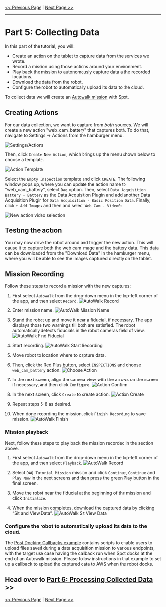 <!--
Copyright (c) 2023 Boston Dynamics, Inc.  All rights reserved.

Downloading, reproducing, distributing or otherwise using the SDK Software
is subject to the terms and conditions of the Boston Dynamics Software
Development Kit License (20191101-BDSDK-SL).
-->

<script type="text/javascript" src="video_play_at_scroll.js"></script>
<link rel="stylesheet" type="text/css" href="tutorial.css">
<link href="prism.css" rel="stylesheet" />
<script src="prism.js"></script>

[<< Previous Page](daq4.md)
|
[Next Page >>](daq6.md)

---

# Part 5: Collecting Data

In this part of the tutorial, you will:

- Create an action on the tablet to capture data from the services we wrote.
- Record a mission using those actions around your environment.
- Play back the mission to autonomously capture data a the recorded locations.
- Download the data from the robot.
- Configure the robot to automatically upload its data to the cloud.

To collect data we will create an [Autowalk mission](https://support.bostondynamics.com/s/article/Getting-Started-with-Autowalk) with Spot.

## Creating Actions

For our data collection, we want to capture from _both_ sources. We will create a new action "web_cam_battery" that captures both. To do that, navigate to Settings -> Actions from the hamburger menu.

![Settings/Actions](img/settings_actions.jpg)

Then, click `Create New Action`, which brings up the menu shown below to choose a template.

![Action Template](img/action_choose_template.jpg)

Select the `Empty Inspection` template and click `CREATE`. The following window pops up, where you can update the action name to "web_cam_battery", select `Daq` option. Then, select `Data Acquisition Battery - Battery` as the Data Acquisition Plugin and add another Data Acquisition Plugin for `Data Acquisition - Basic Position Data`. Finally, click `+ Add Images` and then and select `Web Cam - Video0`:

![New action video selection](img/web_cam_action1.jpg)

## Testing the action

You may now drive the robot around and trigger the new action.
This will cause it to capture both the web cam image and the battery data. This data can be downloaded from the "Download Data" in the hamburger menu, where you will be able to see the images captured directly on the tablet.

## Mission Recording

Follow these steps to record a mission with the new captures:

1. First select `Autowalk` from the drop-down menu in the top-left corner of the app, and then select `Record`.
   ![AutoWalk Record](img/autowalk_record.jpg)

2. Enter mission name.
   ![AutoWalk Mission Name](img/autowalk_mission_name.jpg)

3. Stand the robot up and move it near a fiducial, if necessary. The app displays those two warnings till both are satisfied. The robot automatically detects fiducials in the robot cameras field of view.
   ![AutoWalk Find Fiducial](img/autowalk_find_fiducial.jpg)

4. Start recording.
   ![AutoWalk Start Recording](img/autowalk_start_recording.jpg)

5. Move robot to location where to capture data.

6. Then, click the Red Plus button, select `INSPECTIONS` and choose `web_cam_battery` action.
   ![Choose Action](img/autowalk_action_choose.jpg)

7. In the next screen, align the camera view with the arrows on the screen if necessary, and then click `Configure`.
   ![Action Confirm](img/action_configure.jpg)

8. In the next screen, click `Create` to create action.
   ![Action Create](img/autowalk_action_create.jpg)

9. Repeat steps 5-8 as desired.

10. When done recording the mission, click `Finish Recording` to save mission.
    ![AutoWalk Finish](img/autowalk_finish.jpg)

### Mission playback

Next, follow these steps to play back the mission recorded in the section above.

1. First select `Autowalk` from the drop-down menu in the top-left corner of the app, and then select `Playback`.
   ![AutoWalk Record](img/autowalk_record.jpg)

2. Select `DAQ_Tutorial_Mission` mission and click `Continue`, `Continue` and `Play Now` in the next screens and then press the green Play button in the final screen.

3. Move the robot near the fiducial at the beginning of the mission and click `Initialize`.

4. When the mission completes, download the captured data by clicking “Sit and View Data”.
   ![AutoWalk Sit View Data](img/autowalk_playback_view_data.jpg)

### Configure the robot to automatically upload its data to the cloud.

The [Post Docking Callbacks example](../../../python/examples/post_docking_callbacks/README.md) contains scripts to enable users to upload files saved during a data acquisition mission to various endpoints, with the target use case having the callback run when Spot docks at the end of an Autowalk mission. Please follow instructions in that example to set up a callback to upload the captured data to AWS when the robot docks.

## Head over to [Part 6: Processing Collected Data](daq6.md) >>

[<< Previous Page](daq4.md)
|
[Next Page >>](daq6.md)
